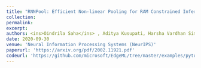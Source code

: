 ```yaml
---
title: "RNNPool: Efficient Non-linear Pooling for RAM Constrained Inference"
collection: 
permalink: 
excerpt: 
authors: <ins>Oindrila Saha</ins> , Aditya Kusupati, Harsha Vardhan Simhadri, Manik Varma and Prateek Jain
date: 2020-09-30
venue: 'Neural Information Processing Systems (NeurIPS)'
paperurl: 'https://arxiv.org/pdf/2002.11921.pdf'
codeurl: 'https://github.com/microsoft/EdgeML/tree/master/examples/pytorch/vision'
---
```

